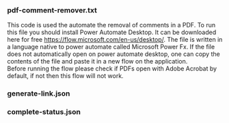 ### pdf-comment-remover.txt
This code is used the automate the removal of comments in a PDF.
To run this file you should install Power Automate Desktop. It can be downloaded here for free <https://flow.microsoft.com/en-us/desktop/>. The file is written in a language native to power automate called Microsoft Power Fx. 
If the file does not automatically open on power automate desktop, one can copy the contents of the file and paste it in a new flow on the application.  
Before running the flow please check if PDFs open with Adobe Acrobat by default, if not then this flow will not work.

### generate-link.json

### complete-status.json



